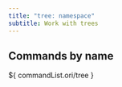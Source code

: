 ```yaml
---
title: "tree: namespace"
subtitle: Work with trees
---
```


## Commands by name

${ commandList.ori/tree }
